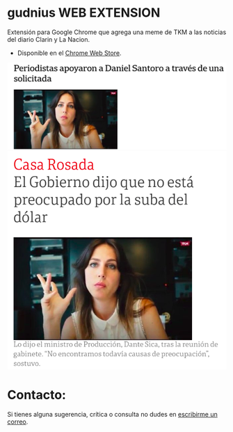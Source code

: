 # gudnius WEB EXTENSION
Extensión para Google Chrome que agrega una meme de TKM a las noticias del diario Clarin y La Nacion.

- Disponible en el [Chrome Web
   Store](https://chrome.google.com/webstore/detail/gudnius/jaebmiojcpaliffloegeemcgmmhibndm).

![Screenshot](https://github.com/todoesverso/gudnius/raw/master/screenshots/chu.png)
![Screenshot](https://github.com/todoesverso/gudnius/raw/master/screenshots/uan.png)

# Contacto:
Si tienes alguna sugerencia, crítica o consulta no dudes en [escribirme un correo](mailto:todoesverso@gmail.com?Subject=gudnius).
